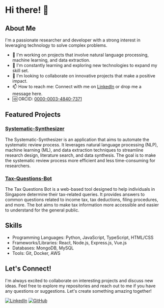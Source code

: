 # Hi there! 👋

## About Me

I'm a passionate researcher and developer with a strong interest in leveraging technology to solve complex problems. 

- 🔭 I'm working on projects that involve natural language processing, machine learning, and data extraction.
- 🌱 I'm constantly learning and exploring new technologies to expand my skill set.
- 👯 I'm looking to collaborate on innovative projects that make a positive impact.
- 📫 How to reach me: Connect with me on [LinkedIn](https://www.linkedin.com/in/) or drop me a message here.
- 🆔 ORCID: [0000-0003-4840-7371](https://orcid.org/0000-0003-4840-7371)

## Featured Projects

### [Systematic-Synthesizer](https://github.com/sp12102001/Systematic-Synthesizer)

The Systematic-Synthesizer is an application that aims to automate the systematic review process. It leverages natural language processing (NLP), machine learning (ML), and data extraction techniques to streamline research design, literature search, and data synthesis. The goal is to make the systematic review process more efficient and less time-consuming for researchers.

### [Tax-Questions-Bot](https://github.com/sp12102001/Tax-Questions-Bot)

The Tax Questions Bot is a web-based tool designed to help individuals in Singapore determine their tax-related queries. It provides answers to common questions related to income tax, tax deductions, filing procedures, and more. The bot aims to make tax information more accessible and easier to understand for the general public.

## Skills

- Programming Languages: Python, JavaScript, TypeScript, HTML/CSS
- Frameworks/Libraries: React, Node.js, Express.js, Vue.js
- Databases: MongoDB, MySQL
- Tools: Git, Docker, AWS

## Let's Connect!

I'm always excited to collaborate on interesting projects and discuss new ideas. Feel free to explore my repositories and reach out to me if you have any questions or suggestions. Let's create something amazing together!

[![LinkedIn](https://img.shields.io/badge/LinkedIn-Connect-blue?style=flat-square&logo=linkedin)](https://www.linkedin.com/in/sanjana-sp)
[![GitHub](https://img.shields.io/badge/GitHub-Follow-black?style=flat-square&logo=github)](https://github.com/sp12102001)
